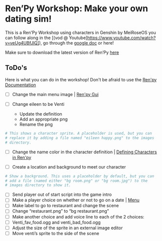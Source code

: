# Ren’Py Workshop: Make your own dating sim!

This is a Ren'Py Workshop using characters in Genshin by MeiRoseOS you can follow along in the [(vod @ Youtube]https://www.youtube.com/watch?v=veUg4UBfJlQ]), go through the [google doc](https://docs.google.com/document/d/11baA-8U-TCV3qhT9IB70VNn78D70ENg47ZC4dEfQRSA/edit) or here!

Make sure to download the latest version of Ren’Py [here](https://www.renpy.org/latest.html)

## ToDo's

Here is what you can do in the workshop! Don't be afraid to use the [Ren'py Documentation](https://www.renpy.org/doc/html/)

- [ ] Change the main menu image |  [Ren'py Gui](https://www.renpy.org/doc/html/gui.html)

- [ ] Change eileen to be Venti
  - Update the definition
  - Add an appropriate png
  - Rename the png

```py
# This shows a character sprite. A placeholder is used, but you can
# replace it by adding a file named "eileen happy.png" to the images
# directory.
```

- [ ] Change the name color in the character definition | [Defining Characters in Ren'py](https://www.renpy.org/wiki/renpy/doc/tutorials/Defining_Characters)

- [ ] Create a location and background to meet our character

```py
# Show a background. This uses a placeholder by default, but you can
# add a file (named either "bg room.png" or "bg room.jpg") to the
# images directory to show it.
```

- [ ] Send player out of start script into the game intro
- [ ] Make a player choice on whether or not to go on a date | [Menu](https://www.renpy.org/doc/html/menus.html)
- [ ] Make label to go to restaurant and change the scene
- [ ] Change “restaurant.png” to “bg restaurant.png”
- [ ] Make another choice and add voice line to each of the 2 choices:
- [ ] Venti_fav_food.ogg and venti_bad_food.ogg
- [ ] Adjust the size of the sprite in an external image editor
- [ ] Move venti’s sprite to the side of the scene
